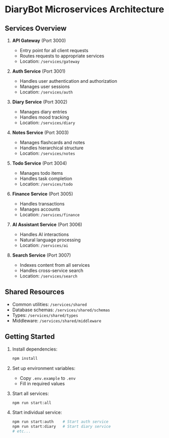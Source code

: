 # DiaryBot Microservices Architecture

## Services Overview

1. **API Gateway** (Port 3000)
   - Entry point for all client requests
   - Routes requests to appropriate services
   - Location: `/services/gateway`

2. **Auth Service** (Port 3001)
   - Handles user authentication and authorization
   - Manages user sessions
   - Location: `/services/auth`

3. **Diary Service** (Port 3002)
   - Manages diary entries
   - Handles mood tracking
   - Location: `/services/diary`

4. **Notes Service** (Port 3003)
   - Manages flashcards and notes
   - Handles hierarchical structure
   - Location: `/services/notes`

5. **Todo Service** (Port 3004)
   - Manages todo items
   - Handles task completion
   - Location: `/services/todo`

6. **Finance Service** (Port 3005)
   - Handles transactions
   - Manages accounts
   - Location: `/services/finance`

7. **AI Assistant Service** (Port 3006)
   - Handles AI interactions
   - Natural language processing
   - Location: `/services/ai`

8. **Search Service** (Port 3007)
   - Indexes content from all services
   - Handles cross-service search
   - Location: `/services/search`

## Shared Resources

- Common utilities: `/services/shared`
- Database schemas: `/services/shared/schemas`
- Types: `/services/shared/types`
- Middleware: `/services/shared/middleware`

## Getting Started

1. Install dependencies:
   ```bash
   npm install
   ```

2. Set up environment variables:
   - Copy `.env.example` to `.env`
   - Fill in required values

3. Start all services:
   ```bash
   npm run start:all
   ```

4. Start individual service:
   ```bash
   npm run start:auth    # Start auth service
   npm run start:diary   # Start diary service
   # etc...
   ```